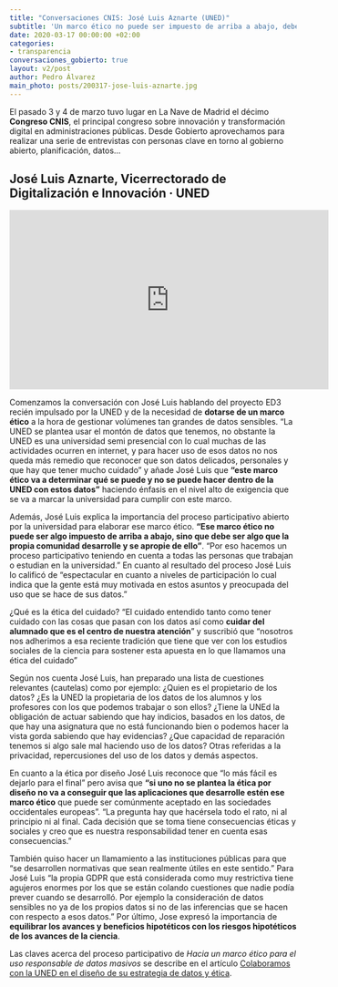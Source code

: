 ```yaml
---
title: "Conversaciones CNIS: José Luis Aznarte (UNED)"
subtitle: 'Un marco ético no puede ser impuesto de arriba a abajo, debe ser la propia comunidad quien lo desarrolle y se apropie de ello'
date: 2020-03-17 00:00:00 +02:00
categories:
- transparencia
conversaciones_gobierto: true
layout: v2/post
author: Pedro Álvarez
main_photo: posts/200317-jose-luis-aznarte.jpg
---
```


El pasado 3 y 4 de marzo tuvo lugar en La Nave de Madrid el décimo **Congreso CNIS**, el principal congreso sobre innovación y transformación digital en administraciones públicas. Desde Gobierto aprovechamos para realizar una serie de entrevistas con personas clave en torno al gobierno abierto, planificación, datos...

## José Luis Aznarte, Vicerrectorado de Digitalización e Innovación · UNED

<div class="video_wrapper bigger">
  <iframe width="560" height="315" src="https://www.youtube.com/embed/iFPHqXgIEeA" frameborder="0" allow="accelerometer; autoplay; encrypted-media; gyroscope; picture-in-picture" allowfullscreen></iframe>
</div>

Comenzamos la conversación con José Luis hablando del proyecto ED3 recién impulsado por la UNED y de la necesidad de **dotarse de un marco ético** a la hora de gestionar volúmenes tan grandes de datos sensibles. “La UNED se plantea usar el montón de datos que tenemos, no obstante la UNED es una universidad semi presencial con lo cual muchas de las actividades ocurren en internet, y para hacer uso de esos datos no nos queda más remedio que reconocer que son datos delicados, personales y que hay que tener mucho cuidado” y añade José Luis que **“este marco ético va a determinar qué se puede y no se puede hacer dentro de la UNED con estos datos”** haciendo énfasis en el nivel alto de exigencia que se va a marcar la universidad para cumplir con este marco.  

Además, José Luis explica la importancia del proceso participativo abierto por la universidad para elaborar ese marco ético. **“Ese marco ético no puede ser algo impuesto de arriba a abajo, sino que debe ser algo que la propia comunidad desarrolle y se apropie de ello”**. “Por eso hacemos un proceso participativo teniendo en cuenta a todas las personas que trabajan o estudian en la universidad.” En cuanto al resultado del proceso José Luis lo calificó de “espectacular en cuanto a niveles de participación lo cual indica que la gente está muy motivada en estos asuntos y preocupada del uso que se hace de sus datos.”

¿Qué es la ética del cuidado? “El cuidado entendido tanto como tener cuidado con las cosas que pasan con los datos así como **cuidar del alumnado que es el centro de nuestra atención**” y suscribió que “nosotros nos adherimos a esa reciente tradición que tiene que ver con los estudios sociales de la ciencia para sostener esta apuesta en lo que llamamos una ética del cuidado”

Según nos cuenta José Luis, han preparado una lista de cuestiones relevantes (cautelas) como por ejemplo: ¿Quien es el propietario de los datos? ¿Es la UNED la propietaria de los datos de los alumnos y los profesores con los que podemos trabajar o son ellos? ¿Tiene la UNEd la obligación de actuar sabiendo que hay indicios, basados en los datos, de que hay una asignatura que no está funcionando bien o podemos hacer la vista gorda sabiendo que hay evidencias? ¿Que capacidad de reparación tenemos si algo sale mal haciendo uso de los datos? Otras referidas a la privacidad, repercusiones del uso de los datos y demás aspectos. 

En cuanto a la ética por diseño José Luis reconoce que “lo más fácil es dejarlo para el final” pero avisa que **“si uno no se plantea la ética por diseño no va a conseguir que las aplicaciones que desarrolle estén ese marco ético** que puede ser comúnmente aceptado en las sociedades occidentales europeas”. “La pregunta hay que hacérsela todo el rato, ni al principio ni al final. Cada decisión que se toma tiene consecuencias éticas y sociales y creo que es nuestra responsabilidad tener en cuenta esas consecuencias.”

También quiso hacer un llamamiento a las instituciones públicas para que “se desarrollen normativas que sean realmente útiles en este sentido.” Para José Luis “la propia GDPR que está considerada como muy restrictiva tiene agujeros enormes por los que se están colando cuestiones que nadie podía prever cuando se desarrolló. Por ejemplo la consideración de datos sensibles no ya de los propios datos si no de las inferencias que se hacen  con respecto a esos datos.” Por último, Jose expresó la importancia de **equilibrar los avances y beneficios hipotéticos con los riesgos hipotéticos de los avances de la ciencia**.

<div class="separator blue short"></div>

Las claves acerca del proceso participativo de _Hacia un marco ético para el uso responsable de datos masivos_ se describe en el artículo [Colaboramos con la UNED en el diseño de su estrategia de datos y ética](https://gobierto.es/blog/20200211-uned-participacion-etica-datos.html).

